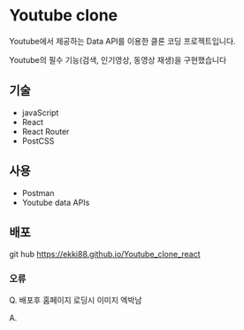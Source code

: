 # Youtube clone
Youtube에서 제공하는 Data API를 이용한 클론 코딩 프로젝트입니다.<p>
Youtube의 필수 기능(검색, 인기영상, 동영상 재생)을 구현했습니다

## 기술
- javaScript
- React
- React Router
- PostCSS

## 사용
- Postman
- Youtube data APIs

## 배포 
git hub 
https://ekki88.github.io/Youtube_clone_react




### 오류
Q. 배포후 홈페이지 로딩시 이미지 엑박남<p>
A.
